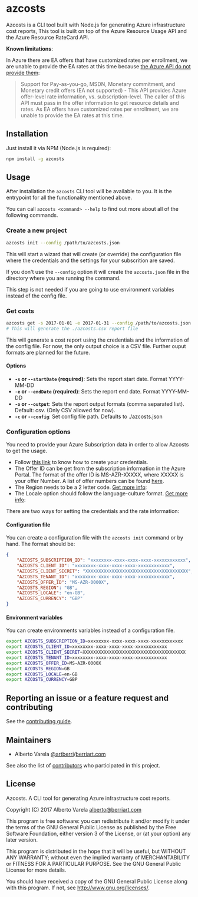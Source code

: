 # azcosts

Azcosts is a CLI tool built with Node.js for generating Azure infrastructure cost reports,
This tool is built on top of the Azure Resource Usage API and the Azure Resource RateCard API.

**Known limitations**:

In Azure there are EA offers that have customized rates per enrollment, we are unable to provide
the EA rates at this time because [the Azure API do not provide them][1]:

> Support for Pay-as-you-go, MSDN, Monetary commitment, and Monetary credit offers (EA
> not supported) - This API provides Azure offer-level rate information, vs. subscription-level.
> The caller of this API must pass in the offer information to get resource details and rates.
> As EA offers have customized rates per enrollment, we are unable to provide the EA rates at
> this time.

## Installation

Just install it via NPM (Node.js is required):

``` bash
npm install -g azcosts
```

## Usage

After installation the `azcosts` CLI tool will be available to you. It is the entrypoint for all
the functionality mentioned above.

You can call `azcosts <command> --help` to find out more about all of the following commands.

### Create a new project

``` bash
azcosts init --config /path/to/azcosts.json
```

This will start a wizard that will create (or override) the configuration file where the credentials 
and the settings for your subscrition are saved.

If you don't use the `--config` option it will create the `azcosts.json` file in the directory where
you are running the command.

This step is not needed if you are going to use environment variables instead of the config file.

### Get costs

``` bash
azcosts get -s 2017-01-01 -e 2017-01-31 --config /path/to/azcosts.json
# This will generate the ./azcosts.csv report file
```

This will generate a cost report using the credentials and the information of the config file. For now,
the only output choice is a CSV file. Further ouput formats are planned for the future.

#### Options

- **`-s` or `--startDate` (required)**: Sets the report start date. Format YYYY-MM-DD
- **`-e` or `--endDate` (required)**: Sets the report end date. Format YYYY-MM-DD
- **`-o` or `--output`**: Sets the report output formats (comma separated list). Default: csv. (Only CSV allowed for now).
- **`-c` or `--config`**: Set config file path. Defaults to ./azcosts.json

### Configuration options

You need to provide your Azure Subscription data in order to allow Azcosts to get the usage.

- Follow [this link][2] to know how to create your credentials.
- The Offer ID can be get from the subscription information in the Azure Portal. The format of the offer ID is MS-AZR-XXXXX, where XXXXX is your offer Number. A list of offer numbers can be found [here][3].
- The Region needs to be a 2 letter code. [Get more info][4]:
- The Locale option should follow the language-culture format. [Get more info][5]:

There are two ways for setting the credentials and the rate information:

#### Configuration file

You can create a configuration file with the `azcosts init` command or by hand. The format should be:

``` json
{
    "AZCOSTS_SUBSCRIPTION_ID": "xxxxxxxx-xxxx-xxxx-xxxx-xxxxxxxxxxxx",
    "AZCOSTS_CLIENT_ID": "xxxxxxxx-xxxx-xxxx-xxxx-xxxxxxxxxxxx",
    "AZCOSTS_CLIENT_SECRET": "XXXXXXXXXXXXXXXXXXXXXXXXXXXXXXXXXXXXXXX",
    "AZCOSTS_TENANT_ID": "xxxxxxxx-xxxx-xxxx-xxxx-xxxxxxxxxxxx",
    "AZCOSTS_OFFER_ID": "MS-AZR-0000X",
    "AZCOSTS_REGION": "GB",
    "AZCOSTS_LOCALE": "en-GB",
    "AZCOSTS_CURRENCY": "GBP"
}

```

#### Environment variables

You can create environments variables instead of a configuration file.

``` bash
export AZCOSTS_SUBSCRIPTION_ID=xxxxxxxx-xxxx-xxxx-xxxx-xxxxxxxxxxxx
export AZCOSTS_CLIENT_ID=xxxxxxxx-xxxx-xxxx-xxxx-xxxxxxxxxxxx
export AZCOSTS_CLIENT_SECRET=XXXXXXXXXXXXXXXXXXXXXXXXXXXXXXXXXXXXXXX
export AZCOSTS_TENANT_ID=xxxxxxxx-xxxx-xxxx-xxxx-xxxxxxxxxxxx
export AZCOSTS_OFFER_ID=MS-AZR-0000X
export AZCOSTS_REGION=GB
export AZCOSTS_LOCALE=en-GB
export AZCOSTS_CURRENCY=GBP
```

## Reporting an issue or a feature request and contributing

See the [contributing guide](CONTRIBUTING.md).

## Maintainers

- Alberto Varela [@artberri](https://github.com/artberri)/[berriart.com](http://www.berriart.com)

See also the list of [contributors](https://github.com/artberri/azcosts/graphs/contributors) who participated in this project.

## License

Azcosts. A CLI tool for generating Azure infrastructure cost reports.

Copyright (C) 2017 Alberto Varela <alberto@berriart.com>

This program is free software: you can redistribute it and/or modify
it under the terms of the GNU General Public License as published by
the Free Software Foundation, either version 3 of the License, or
(at your option) any later version.

This program is distributed in the hope that it will be useful,
but WITHOUT ANY WARRANTY; without even the implied warranty of
MERCHANTABILITY or FITNESS FOR A PARTICULAR PURPOSE.  See the
GNU General Public License for more details.

You should have received a copy of the GNU General Public License
along with this program.  If not, see <http://www.gnu.org/licenses/>.

[1]: https://docs.microsoft.com/en-us/azure/billing/billing-usage-rate-card-overview#introducing-the-azure-resource-usage-and-ratecard-apis
[2]: https://github.com/Azure/azure-sdk-for-node/blob/master/Documentation/Authentication.md#service-principal-authentication
[3]: https://azure.microsoft.com/en-us/support/legal/offer-details/
[4]: https://account.windowsazure.com/Profile
[5]: https://msdn.microsoft.com/en-us/library/ee825488(v=cs.20).aspx
